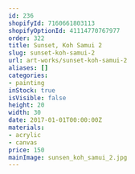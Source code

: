 ```yaml
---
id: 236
shopifyId: 7160661803113
shopifyOptionId: 41114770767977
order: 322
title: Sunset, Koh Samui 2
slug: sunset-koh-samui-2
url: art-works/sunset-koh-samui-2
aliases: []
categories:
- painting
inStock: true
isVisible: false
height: 20
width: 30
date: 2017-01-01T00:00:00Z
materials:
- acrylic
- canvas
price: 150
mainImage: sunsen_koh_samui_2.jpg
---
```

